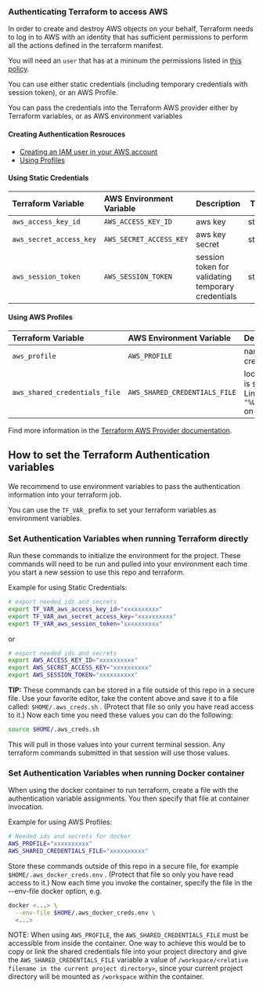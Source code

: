 ### Authenticating Terraform to access AWS

In order to create and destroy AWS objects on your behalf, Terraform needs to log in to AWS with an identity that has sufficient permissions to perform all the actions defined in the terraform manifest.

You will need an `user` that has at a mininum the permissions listed in [this policy](../../files/devops-iac-eks-policy.json).

You can use either static credentials (including temporary credentials with session token), or an AWS Profile.

You can pass the credentials into the Terraform AWS provider either by Terraform variables, or as AWS environment variables

#### Creating Authentication Resrouces

- [Creating an IAM user in your AWS account](https://docs.aws.amazon.com/IAM/latest/UserGuide/id_users_create.html)
- [Using Profiles](https://docs.aws.amazon.com/cli/latest/userguide/cli-configure-quickstart.html#cli-configure-quickstart-profiles)

#### Using Static Credentials

| Terraform Variable | AWS Environment Variable | Description | Type |
| :--- | :--- | :--- | ---: |
| `aws_access_key_id` | `AWS_ACCESS_KEY_ID` | aws key | string |
| `aws_secret_access_key` | `AWS_SECRET_ACCESS_KEY` | aws key secret | string |
| `aws_session_token` | `AWS_SESSION_TOKEN` | session token for validating temporary credentials | string |

#### Using AWS Profiles

| Terraform Variable | AWS Environment Variable | Description | Type |
| :--- | :--- | :--- | ---: |
| `aws_profile` | `AWS_PROFILE` | name of AWS Profile in the credentials file | string |
| `aws_shared_credentials_file` | `AWS_SHARED_CREDENTIALS_FILE` | location of credentials file. Default is `$HOME/.aws/credentials` on Linux and macOS, and `"%USERPROFILE%\.aws\credentials"` on Windows | string |

Find more information in the [Terraform AWS Provider documentation](https://registry.terraform.io/providers/hashicorp/aws/latest/docs#authentication).

## How to set the Terraform Authentication variables

We recommend to use environment variables to pass the authentication information into your terraform job.

You can use the `TF_VAR_` prefix to set your terraform variables as environment variables.

### Set Authentication Variables when running Terraform directly

Run these commands to initialize the environment for the project. These commands will need to be run and pulled  into your environment each time you start a new session to use this repo and terraform.

Example for using Static Credentials:

```bash
# export needed ids and secrets
export TF_VAR_aws_access_key_id="xxxxxxxxxx"
export TF_VAR_aws_secret_access_key="xxxxxxxxxx"
export TF_VAR_aws_session_token="xxxxxxxxxx"
```

or

```bash
# export needed ids and secrets
export AWS_ACCESS_KEY_ID="xxxxxxxxxx"
export AWS_SECRET_ACCESS_KEY="xxxxxxxxxx"
export AWS_SESSION_TOKEN="xxxxxxxxxx"
```

**TIP:** These commands can be stored in a file outside of this repo in a secure file.
Use your favorite editor, take the content above and save it to a file called:
`$HOME/.aws_creds.sh` . (Protect that file so only you have read access to it.) Now each time you need these values you can do the following:

```bash
source $HOME/.aws_creds.sh
```

This will pull in those values into your current terminal session. Any terraform commands submitted in that session will use those values.

### Set Authentication Variables when running Docker container

When using the docker container to run terraform, create a file with the authentication variable assignments. You then specify that file at container invocation.

Example for using AWS Profiles:

```bash
# Needed ids and secrets for docker
AWS_PROFILE="xxxxxxxxxx"
AWS_SHARED_CREDENTIALS_FILE="xxxxxxxxxx"
```

Store these commands outside of this repo in a secure file, for example `$HOME/.aws_docker_creds.env` . (Protect that file so only you have read access to it.) Now each time you invoke the container, specify the file in the --env-file docker option, e.g.

```bash
docker <...> \
  --env-file $HOME/.aws_docker_creds.env \
  <...>
```

NOTE: When using `AWS_PROFILE`, the `AWS_SHARED_CREDENTIALS_FILE` must be accessible from inside the container. One way to achieve this would be to copy or link the shared credentials file into your project directory and give the `AWS_SHARED_CREDENTIALS_FILE` variable a value of `/workspace/<relative filename in the current project directory>`, since your current project directory will be mounted as `/workspace` within the container.

